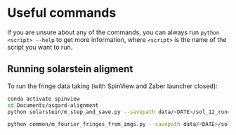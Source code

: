 

# Useful commands

If you are unsure about any of the commands, you can always run `python <script> --help` to get more information, where `<script>` is the name of the script you want to run.

## Running solarstein aligment

To run the fringe data taking (with SpinView and Zaber launcher closed):
```bash
conda activate spinview
cd Documents/asgard-alignment
python solarstein/m_step_and_save.py --savepath data/<DATE>/sol_12_run<X> --bs_num 7 --start 3000 --end 8000 --step 5
```

```bash
python common/m_fourier_fringes_from_imgs.py --savepath data/<DATE>/sol_12_runX
```